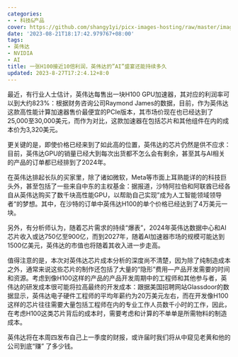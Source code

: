 ```yaml
---
categories:
- - 科技&产品
cover: https://github.com/shangy1yi/picx-images-hosting/raw/master/image.6u3ig18d8sg0.webp
date: '2023-08-21T18:17:42.979767+08:00'
tags:
- 英伟达
- NVIDIA
- AI
title: 一张H100接近10倍利润，英伟达的”AI”盛宴还能持续多久
updated: 2023-8-27T17:2:4.12+8:0
---
```

最近，有行业人士估计，英伟达每售出一块H100 GPU加速器，其对应的利润率可以到大约823%：根据财务咨询公司Raymond James的数据，目前，作为英伟达这款高性能计算加速器售价最便宜的PCIe版本，其市场价现在也已经达到了25,000至30,000美元，而作为对比，这款加速器在包括芯片和其他组件在内的成本价为3,320美元。

更关键的是，即使价格已经来到了如此高的位置，英伟达的芯片仍然是供不应求：目前，英伟达GPU的销量已经大到每次出货都不怎么会有剩余，甚至其与AI相关的产品的订单都已经排到了2024年。

在英伟达排起长队的买家里，除了诸如微软，Meta等市面上耳熟能详的的科技巨头外，甚至包括了一些来自中东的主权基金：据报道，沙特阿拉伯和阿联酋已经各自从英伟达购买了数千块高性能GPU，以帮助自己实现”成为人工智能领域领导者“的梦想。其中，在沙特的订单中英伟达H100的单个价格已经达到了4万美元一块。

另外，有分析师认为，随着芯片需求的持续“爆表”，2024年英伟达数据中心和AI芯片收入或达750亿至900亿，而到2027年，随着AI加速器市场的规模可能达到1500亿美元，英伟达的市值也将随着其收入进一步走高。

值得注意的是，本次对英伟达芯片成本分析的深度尚不清楚，因为除了纯制造成本之外，通常来说这些芯片的制作还包括了大量的“隐形”费用—产品开发需要的时间和资源。考虑到像H100这样的产品的产品开发周期中的工程师和其他参与者，英伟达的研发成本很可能将拉高最终的开发成本：跟据美国招聘网站Glassdoor的数据显示，英伟达电子硬件工程师的平均年薪约为20万美元左右，而在开发像H100这样的芯片往往需要大量包括工程师在内的专业工作人员数千小时的工作，因此，在考虑H100这类芯片背后的成本时，需要考虑和计算的不单单是所需物料的制造成本。

英伟达将在本周四发布自己上一季度的财报，或许届时我们将从中窥见老黄和他的公司到底“赚” 了多少钱。
